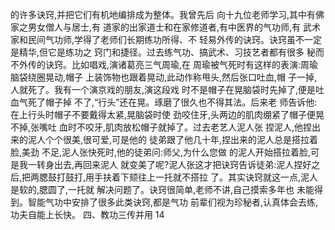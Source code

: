 的许多诀窍,并把它们有机地编排成为整体。我曾先后
向十九位老师学习,其中有佛家之男女僧人与居士,有
道家的出家道士和在家修道者,有中医界的气功师,有
武术家和民间气功师,学得了老师们长期练功所得、不
轻易外传的诀窍。诀窍虽不一定是精华,但它是练功之
窍门和捷径。过去练气功、搞武术、习技艺者都有很多
秘而不外传的诀窍。比如唱戏,演诸葛亮三气周瑜,在
周瑜被气死时有这样的表演:周瑜脑袋绕圈晃动,帽子
上装饰物也跟着晃动,此动作称甩头,然后张口吐血,帽
子一掉,人就死了。我有一个演京戏的朋友,演这段戏
时不是帽子在晃脑袋时先掉了,便是吐血气死了帽子掉
不了,“行头”还在晃。琢磨了很久也不得其法。后来老
师告诉他:在上行头时帽子不要戴得太紧,晃脑袋时使
劲咬住牙,头两边的肌肉绷紧了帽子便晃不掉,张嘴吐
血时不咬牙,肌肉放松帽子就掉了。过去老艺人泥人张
捏泥人,他捏出来的泥人个个很美,很可爱,可是他的
徒弟跟了他几十年,捏出来的泥人总是搭拉着脸,美劲
不足,泥人张快死时,他的徒弟问:师父,为什么您做
的泥人开始搭拉着脸,可是我一转身出去,再回来泥人
就变美了呢?泥人张这才把诀窍告诉徒弟:泥人捏好之
后,把两腮鼓打鼓打,用手扶着下颏往上一托就不搭拉
了。其实诀窍就这一点,泥人是软的,腮圆了,一托就
解决问题了。诀窍很简单,老师不讲,自己摸索多年也
未能得到。智能气功中安排了很多此类诀窍,都是气功
前辈们视为珍秘者,认真体会去练,功夫自能上长快。
四、教功三传并用
14
